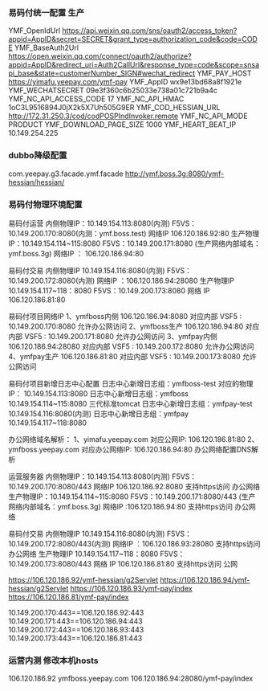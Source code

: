 ### 易码付统一配置 生产
YMF_OpenIdUrl                           https://api.weixin.qq.com/sns/oauth2/access_token?appid=AppID&secret=SECRET&grant_type=authorization_code&code=CODE
YMF_BaseAuth2Url                        https://open.weixin.qq.com/connect/oauth2/authorize?appid=AppID&redirect_uri=Auth2CallUrl&response_type=code&scope=snsapi_base&state=customerNumber_SIGN#wechat_redirect
YMF_PAY_HOST                            https://yimafu.yeepay.com/ymf-pay
YMF_AppID                               wx9e13bd68a8f1921e
YMF_WECHATSECRET                        09e3f360c6b25033e738a01c721b9a4c
YMF_NC_API_ACCESS_CODE                  17
YMF_NC_API_HMAC                         1oC3L9516894J0jX2k5X7Uh505G9ER
YMF_COD_HESSIAN_URL                     http://172.31.250.3/cod/codPOSPIndInvoker.remote
YMF_NC_API_MODE                         PRODUCT
YMF_DOWNLOAD_PAGE_SIZE                  1000
YMF_HEART_BEAT_IP                       10.149.254.225

### dubbo降级配置
com.yeepay.g3.facade.ymf.facade         http://ymf.boss.3g:8080/ymf-hessian/hessian/



### 易码付物理环境配置
易码付运营
内侧物理IP：10.149.154.113:8080(内测)  F5VS：10.149.200.170:8080(内测：ymf.boss.test)  网络IP 106.120.186.92:80
生产物理IP：10.149.154.114~115:8080 F5VS：10.149.200.171:8080 (生产网络内部域名：ymf.boss.3g) 网络IP ： 106.120.186.94:80

易码付交易
内侧物理IP 10.149.154.116:8080(内测) F5VS：10.149.200.172:8080(内测)  网络IP ：106.120.186.94:28080
生产物理IP 10.149.154.117~118：8080 F5VS：10.149.200.173:8080 网络 IP 106.120.186.81:80

易码付项目网络IP
1、ymfboss内侧 106.120.186.94:8080 对应内部 VSF5 : 10.149.200.170:8080  允许办公网访问
2、ymfboss生产 106.120.186.94:80 对应内部 VSF5 : 10.149.200.171:8080    允许办公网访问
3、ymfpay内侧 106.120.186.94:28080 对应内部 VSF5 : 10.149.200.172:8080 允许办公网访问
4、ymfpay生产 106.120.186.81:80   对应内部 VSF5 : 10.149.200.173:8080  允许公网访问

易码付项目新增日志中心配置
日志中心新增日志组：ymfboss-test 对应的物理IP： 10.149.154.113:8080
日志中心新增日志组：ymfboss 10.149.154.114~115:8080  三代标准tomcat
日志中心新增日志组：ymfpay-test 10.149.154.116:8080(内测)
日志中心新增日志组：ymfpay 10.149.154.117~118:8080

办公网络域名解析：
1、yimafu.yeepay.com  对应公网IP: 106.120.186.81:80
2、ymfboss.yeepay.com 对应办公网络IP: 106.120.186.94:80 办公网络配置DNS解析


运营服务器
内侧物理IP：10.149.154.113:8080(内测)  F5VS：10.149.200.170:8080/443  网络IP 106.120.186.92:8080 支持https访问  办公网络
生产物理IP：10.149.154.114~115:8080 F5VS：10.149.200.171:8080/443 (生产网络内部域名：ymf.boss.3g) 网络IP :106.120.186.94:80 支持https访问 办公网络

易码付交易
内侧物理IP 10.149.154.116:8080(内测) F5VS：10.149.200.172:8080/443(内测)  网络IP ：106.120.186.93:28080  支持https访问 办公网络
生产物理IP 10.149.154.117~118：8080 F5VS：10.149.200.173:8080/443 网络 IP 106.120.186.81:80 支持https访问 公网


https://106.120.186.92/ymf-hessian/g2Servlet
https://106.120.186.94/ymf-hessian/g2Servlet
https://106.120.186.93/ymf-pay/index
https://106.120.186.81/ymf-pay/index




10.149.200.170:443==106.120.186.92:443
10.149.200.171:443==106.120.186.94:443
10.149.200.172:443==106.120.186.93:443
10.149.200.173:443==106.120.186.81:443

### 运营内测 修改本机hosts
106.120.186.92 ymfboss.yeepay.com
106.120.186.94:28080/ymf-pay/index
